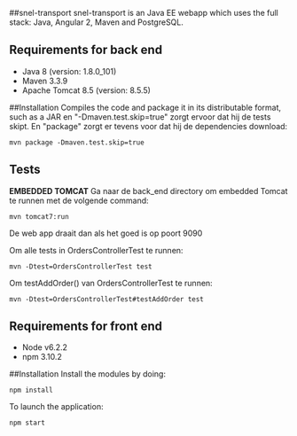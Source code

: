 ##snel-transport
snel-transport is an Java EE webapp which uses the full stack: Java, Angular 2, Maven and PostgreSQL.

## Requirements for back end   

 - Java 8 (version: 1.8.0_101) 
 - Maven 3.3.9 
 - Apache Tomcat 8.5 (version: 8.5.5)

##Installation
Compiles the code and package it in its distributable format, such as a JAR en "-Dmaven.test.skip=true" zorgt ervoor dat hij de tests skipt. En "package" zorgt er tevens voor dat hij de dependencies download:

    mvn package -Dmaven.test.skip=true

## Tests
**EMBEDDED TOMCAT**
Ga naar de back_end directory om embedded Tomcat te runnen met de volgende command:

    mvn tomcat7:run

De web app draait dan als het goed is op poort 9090

Om alle tests in OrdersControllerTest te runnen:

    mvn -Dtest=OrdersControllerTest test  

Om testAddOrder() van OrdersControllerTest te runnen:

    mvn -Dtest=OrdersControllerTest#testAddOrder test


## Requirements for front end   
- Node v6.2.2 
- npm 3.10.2

##Installation
Install the modules by doing:

    npm install

To launch the application:

    npm start
